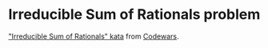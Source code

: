 Irreducible Sum of Rationals problem
====================================

["Irreducible Sum of Rationals" kata][1] from [Codewars][2].





[1]: http://www.codewars.com/kata/5517fcb0236c8826940003c9
[2]: https://www.codewars.com
